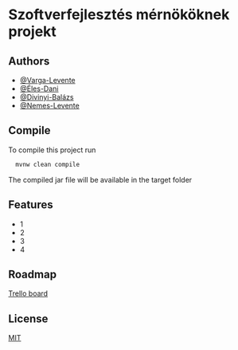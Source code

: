
# Szoftverfejlesztés mérnököknek projekt


## Authors

- [@Varga-Levente](https://github.com/Varga-Levente)
- [@Éles-Dani](https://github.com/deles30)
- [@Divinyi-Balázs](https://github.com/leuk0)
- [@Nemes-Levente]()

## Compile

To compile this project run

```bash
  mvnw clean compile
```
The compiled jar file will be available in the target folder


## Features

- 1
- 2
- 3
- 4


## Roadmap

[Trello board](https://trello.com/b/D0FF7BNE/szoftverfejleszt%C3%A9s-m%C3%A9rn%C3%B6k%C3%B6knek)


## License

[MIT](https://choosealicense.com/licenses/mit/)

